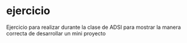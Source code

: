 # ejercicio
Ejercicio para realizar durante la clase de ADSI para mostrar la manera correcta de desarrollar un mini proyecto

